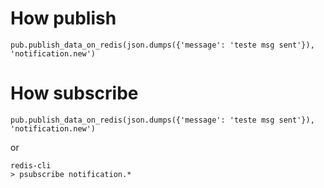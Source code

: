 # How publish
```pub.publish_data_on_redis(json.dumps({'message': 'teste msg sent'}), 'notification.new')```

# How subscribe

```
pub.publish_data_on_redis(json.dumps({'message': 'teste msg sent'}), 'notification.new')
```

or 

```
redis-cli
> psubscribe notification.*
```



